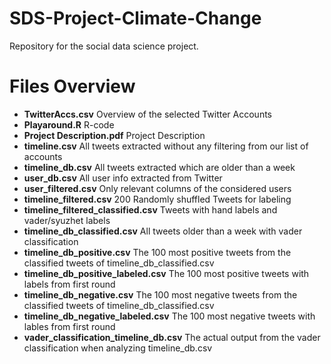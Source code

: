 # SDS-Project-Climate-Change
Repository for the social data science project.

# Files Overview
- **TwitterAccs.csv**			Overview of the selected Twitter Accounts
- **Playaround.R**        R-code
- **Project Description.pdf** Project Description
- **timeline.csv** All tweets extracted without any filtering from our list of accounts
- **timeline_db.csv** All tweets extracted which are older than a week
- **user_db.csv** All user info extracted from Twitter
- **user_filtered.csv** Only relevant columns of the considered users
- **timeline_filtered.csv** 200 Randomly shuffled Tweets for labeling
- **timeline_filtered_classified.csv** Tweets with hand labels and vader/syuzhet labels
- **timeline_db_classified.csv** All tweets older than a week with vader classification
- **timeline_db_positive.csv** The 100 most positive tweets from the classified tweets of timeline_db_classified.csv
- **timeline_db_positive_labeled.csv** The 100 most positive tweets with labels from first round
- **timeline_db_negative.csv** The 100 most negative tweets from the classified tweets of timeline_db_classified.csv
- **timeline_db_negative_labeled.csv** The 100 most negative tweets with lables from first round
- **vader_classification_timeline_db.csv** The actual output from the vader classification when analyzing timeline_db.csv
